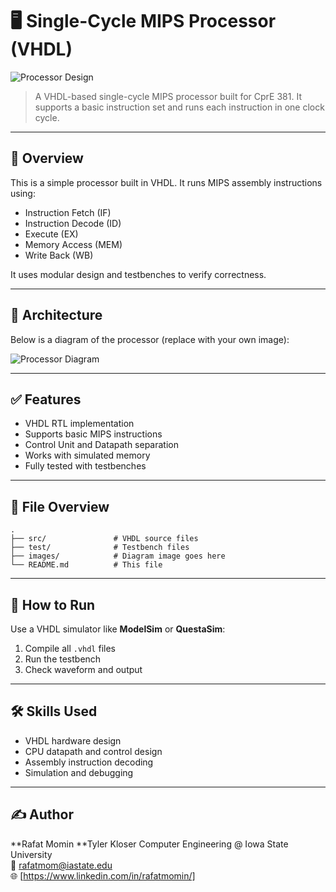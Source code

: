 # 🖥️ Single-Cycle MIPS Processor (VHDL)

![Processor Design](images/processor_diagram.png)

> A VHDL-based single-cycle MIPS processor built for CprE 381. It supports a basic instruction set and runs each instruction in one clock cycle.

---

## 🚀 Overview

This is a simple processor built in VHDL. It runs MIPS assembly instructions using:
- Instruction Fetch (IF)
- Instruction Decode (ID)
- Execute (EX)
- Memory Access (MEM)
- Write Back (WB)

It uses modular design and testbenches to verify correctness.

---

## 🧱 Architecture

Below is a diagram of the processor (replace with your own image):

![Processor Diagram](images/processor_diagram.png)

---

## ✅ Features

- VHDL RTL implementation
- Supports basic MIPS instructions
- Control Unit and Datapath separation
- Works with simulated memory
- Fully tested with testbenches

---

## 📁 File Overview

```
.
├── src/               # VHDL source files
├── test/              # Testbench files
├── images/            # Diagram image goes here
└── README.md          # This file
```

---

## 🔧 How to Run

Use a VHDL simulator like **ModelSim** or **QuestaSim**:
1. Compile all `.vhdl` files
2. Run the testbench
3. Check waveform and output

---

## 🛠️ Skills Used

- VHDL hardware design
- CPU datapath and control design
- Assembly instruction decoding
- Simulation and debugging

---

## ✍️ Author

**Rafat Momin
**Tyler Kloser
Computer Engineering @ Iowa State University  
📧 rafatmom@iastate.edu  
🌐 [https://www.linkedin.com/in/rafatmomin/]
